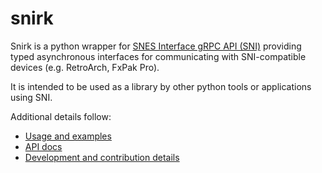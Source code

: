 # snirk

Snirk is a python wrapper for [SNES Interface gRPC API (SNI)][sni] providing typed asynchronous interfaces for
communicating with SNI-compatible devices (e.g. RetroArch, FxPak Pro).

It is intended to be used as a library by other python tools or applications using SNI.

Additional details follow:

* [Usage and examples][usage]
* [API docs][api docs]
* [Development and contribution details][dev docs]

[api docs]: api/index.md
[dev docs]: dev/index.md
[sni]: https://github.com/alttpo/sni
[usage]: usage.md
